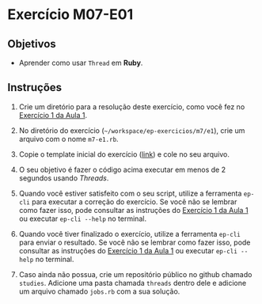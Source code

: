 Exercício M07-E01
=================

Objetivos
---------

- Aprender como usar `Thread` em **Ruby**.

Instruções
----------

1. Crie um diretório para a resolução deste exercício, como você fez no
[Exercício 1 da Aula 1](m01-e01.html).

2. No diretório do exercício (`~/workspace/ep-exercicios/m7/e1`), crie um
arquivo com o nome `m7-e1.rb`.

3. Copie o template inicial do exercício ([link](../supplies/m07/m7-e1.rb)) e
cole no seu arquivo.

4. O seu objetivo é fazer o código acima executar em menos de 2 segundos usando
*Threads*.

5. Quando você estiver satisfeito com o seu script, utilize a ferramenta
`ep-cli` para executar a correção do exercício. Se você não se lembrar como
fazer isso, pode consultar as instruções do [Exercício 1 da Aula 1](m01-e01.html)
ou executar `ep-cli --help` no terminal.

6. Quando você tiver finalizado o exercício, utilize a ferramenta `ep-cli` para
enviar o resultado. Se você não se lembrar como fazer isso, pode consultar as
instruções do [Exercício 1 da Aula 1](m01-e01.html) ou executar `ep-cli --help`
no terminal.

7. Caso ainda não possua, crie um repositório público no github chamado
```studies```. Adicione uma pasta chamada ```threads``` dentro dele e adicione
um arquivo chamado ```jobs.rb``` com a sua solução.
